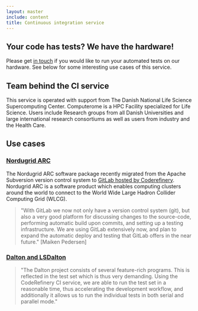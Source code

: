 ```yaml
---
layout: master
include: content
title: Continuous integration service
---
```


## Your code has tests? We have the hardware!

Please get [in touch](/contact) if you would like to run your automated tests
on our hardware. See below for some interesting use cases of this service.


## Team behind the CI service

This service is operated with support from The Danish National Life Science Supercomputing Center.
Computerome is a HPC Facility specialized for Life Science. Users include
Research groups from all Danish Universities and large international research
consortiums as well as users from industry and the Health Care.


## Use cases

### [Nordugrid ARC](http://www.nordugrid.org/arc/)

The Nordugrid ARC software package recently migrated from the Apache Subversion
version control system to [GitLab hosted by Coderefinery](/repository). Nordugrid ARC is a
software product which enables computing clusters around the world to connect
to the World Wide Large Hadron Collider Computing Grid (WLCG).

> "With GitLab we now not only have a version control system (git), but also a
> very good platform for discussing changes to the source-code, performing
> automatic build upon commits, and setting up a testing infrastructure. We are
> using GitLab extensively now, and plan to expand the automatic deploy and
> testing that GitLab offers in the near future." [Maiken Pedersen]


### [Dalton and LSDalton](http://daltonprogram.org)

> "The Dalton project consists of several feature-rich programs. This is
> reflected in the test set which is thus very demanding. Using the CodeRefinery
> CI service, we are able to run the test set in a reasonable time, thus
> accelerating the development workflow, and additionally it allows us to run the
> individual tests in both serial and parallel mode."

